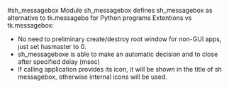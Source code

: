 #sh_messagebox
Module sh_messagebox defines sh_messagebox as alternative to tk.messagebo for Python programs
Extentions vs tk.messagebox:

- No need to preliminary create/destroy root window for non-GUI apps, 
  just set hasmaster to 0.
- sh_messageboxe is able to make an automatic decision 
  and to close after specified delay (msec)
- If calling application provides its icon, it will be shown in the
  title of sh messagebox, otherwise internal icons will be used.